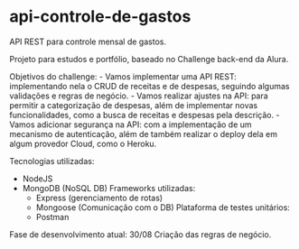 # api-controle-de-gastos
API REST para controle mensal de gastos.

Projeto para estudos e portfólio, baseado no Challenge back-end da Alura.

Objetivos do challenge:
    - Vamos implementar uma API REST: implementando nela o CRUD de receitas e de despesas, seguindo algumas validações e regras de negócio.
    - Vamos realizar ajustes na API: para permitir a categorização de despesas, além de implementar novas funcionalidades, como a busca de receitas e despesas pela descrição.
    - Vamos adicionar segurança na API: com a implementação de um mecanismo de autenticação, além de também realizar o deploy dela em algum provedor Cloud, como o Heroku.
    
Tecnologias utilizadas:
- NodeJS
- MongoDB (NoSQL DB)
  Frameworks utilizadas:
  - Express (gerenciamento de rotas)
  - Mongoose (Comunicação com o DB)
  Plataforma de testes unitários:
  - Postman

Fase de desenvolvimento atual: 30/08 Criação das regras de negócio.
